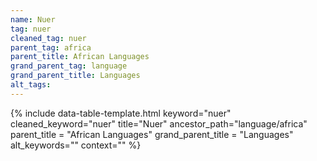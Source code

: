 ```yaml
---
name: Nuer
tag: nuer
cleaned_tag: nuer
parent_tag: africa
parent_title: African Languages
grand_parent_tag: language
grand_parent_title: Languages
alt_tags: 
---
```


{% include data-table-template.html 
  keyword="nuer" 
  cleaned_keyword="nuer" 
  title="Nuer"
  ancestor_path="language/africa" 
  parent_title = "African Languages"
  grand_parent_title = "Languages"
  alt_keywords=""
  context=""
%}

